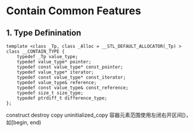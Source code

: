 # Contain Common Features
## 1. Type Definination
    template <class _Tp, class _Alloc = __STL_DEFAULT_ALLOCATOR(_Tp) >
    class __CONTAIN_TYPE {
        typedef _Tp value_type;
        typedef value_type* pointer;
        typedef const value_type* const_pointer;
        typedef value_type* iterator;
        typedef const value_type* const_iterator;
        typedef value_type& reference;
        typedef const value_type& const_reference;
        typedef size_t size_type;
        typedef ptrdiff_t difference_type;
    };
construct
destroy
copy
uninitialized_copy
容器元素范围使用左闭右开区间[)，如[begin, end)
